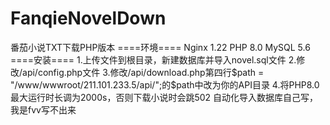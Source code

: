 # FanqieNovelDown
番茄小说TXT下载PHP版本
====环境====
Nginx 1.22
PHP 8.0
MySQL 5.6
====安装====
1.上传文件到根目录，新建数据库并导入novel.sql文件
2.修改/api/config.php文件
3.修改/api/download.php第四行$path = "/www/wwwroot/211.101.233.5/api/";的$path中改为你的API目录
4.将PHP8.0最大运行时长调为2000s，否则下载小说时会跳502
自动化导入数据库自己写，我是fvv写不出来
